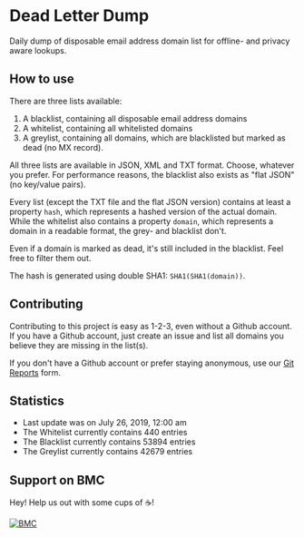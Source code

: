 Dead Letter Dump
================

Daily dump of disposable email address domain list for offline- and privacy aware lookups.

How to use
-------------

There are three lists available:

1. A blacklist, containing all disposable email address domains
2. A whitelist, containing all whitelisted domains
3. A greylist, containing all domains, which are blacklisted but marked as dead (no MX record).

All three lists are available in JSON, XML and TXT format. Choose, whatever you prefer. For performance reasons, the blacklist also exists as "flat JSON" (no key/value pairs).

Every list (except the TXT file and the flat JSON version) contains at least a property `hash`, which represents a hashed version of the actual domain. While the whitelist also contains a property `domain`, which represents a domain in a readable format, the grey- and blacklist don't.

Even if a domain is marked as dead, it's still included in the blacklist. Feel free to filter them out.

The hash is generated using double SHA1: `SHA1(SHA1(domain))`.

Contributing
-------------

Contributing to this project is easy as 1-2-3, even without a Github account. If you have a Github account, just create an issue and list all domains you believe they are missing in the list(s).

If you don't have a Github account or prefer staying anonymous, use our [Git Reports](https://gitreports.com/issue/SoftCreatR/dead-letter-dump) form.

Statistics
-------------

- Last update was on July 26, 2019, 12:00 am
- The Whitelist currently contains 440 entries
- The Blacklist currently contains 53894 entries
- The Greylist currently contains 42679 entries

## Support on BMC
Hey! Help us out with some cups of :coffee:!

[![BMC](https://www.buymeacoffee.com/assets/img/guidelines/download-assets-sm-2.svg)](https://www.buymeacoff.ee/softcreatr)
